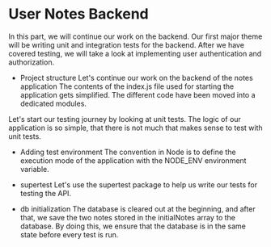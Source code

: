 # User Notes Backend

In this part, we will continue our work on the backend. Our first major theme will be writing unit and integration tests for the backend. After we have covered testing, we will take a look at implementing user authentication and authorization.

- Project structure
Let's continue our work on the backend of the notes application
The contents of the index.js file used for starting the application gets simplified.
The different code have been moved into a dedicated modules.

Let's start our testing journey by looking at unit tests. The logic of our application is so simple, that there is not much that makes sense to test with unit tests.

- Adding test environment
The convention in Node is to define the execution mode of the application with the NODE_ENV environment variable.

- supertest
Let's use the supertest package to help us write our tests for testing the API.

- db initialization
The database is cleared out at the beginning, and after that, we save the two notes stored in the initialNotes array to the database. By doing this, we ensure that the database is in the same state before every test is run.